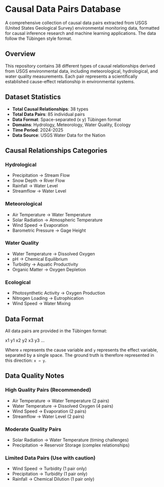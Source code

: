 # Causal Data Pairs Database

A comprehensive collection of causal data pairs extracted from USGS (United States Geological Survey) environmental monitoring data, formatted for causal inference research and machine learning applications. The data follow the Tübingen style format. 

## Overview

This repository contains 38 different types of causal relationships derived from USGS environmental data, including meteorological, hydrological, and water quality measurements. Each pair represents a scientifically established cause-effect relationship in environmental systems.

## Dataset Statistics

- **Total Causal Relationships**: 38 types
- **Total Data Pairs**: 85 individual pairs
- **Data Format**: Space-separated (x y) Tübingen format
- **Domains**: Hydrology, Meteorology, Water Quality, Ecology
- **Time Period**: 2024-2025
- **Data Source**: USGS Water Data for the Nation

## Causal Relationships Categories

### Hydrological
- Precipitation → Stream Flow
- Snow Depth → River Flow  
- Rainfall → Water Level
- Streamflow → Water Level

### Meteorological
- Air Temperature → Water Temperature
- Solar Radiation → Atmospheric Temperature
- Wind Speed → Evaporation
- Barometric Pressure → Gage Height

### Water Quality
- Water Temperature → Dissolved Oxygen
- pH → Chemical Equilibrium
- Turbidity → Aquatic Productivity
- Organic Matter → Oxygen Depletion

### Ecological
- Photosynthetic Activity → Oxygen Production
- Nitrogen Loading → Eutrophication
- Wind Speed → Water Mixing

## Data Format

All data pairs are provided in the Tübingen format:

x1 y1
x2 y2
x3 y3
...

Where `x` represents the cause variable and `y` represents the effect variable, separated by a single space. The ground truth is therefore represented in this direction: `x → y`. 

## Data Quality Notes

### High Quality Pairs (Recommended)
- Air Temperature → Water Temperature (2 pairs)
- Water Temperature → Dissolved Oxygen (4 pairs)
- Wind Speed → Evaporation (2 pairs)
- Streamflow → Water Level (2 pairs)

### Moderate Quality Pairs
- Solar Radiation → Water Temperature (timing challenges)
- Precipitation → Reservoir Storage (complex relationships)

### Limited Data Pairs (Use with caution)
- Wind Speed → Turbidity (1 pair only)
- Precipitation → Turbidity (1 pair only)
- Rainfall → Chemical Dilution (1 pair only)

